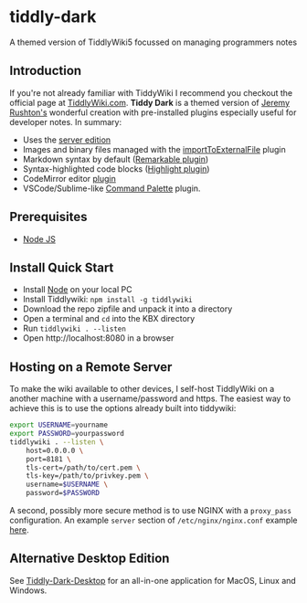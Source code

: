 # tiddly-dark
A themed version of TiddlyWiki5 focussed on managing programmers notes

## Introduction

If you're not already familiar with TiddyWiki I recommend you checkout the official page at [TiddlyWiki.com](https://tiddlywiki.com/). **Tiddy Dark** is a themed version of [Jeremy Rushton's](https://tiddlywiki.com/#JeremyRuston) wonderful creation with pre-installed plugins especially useful for developer notes. In summary:

- Uses the [server edition](https://tiddlywiki.com/#Installing%20TiddlyWiki%20on%20Node.js)
- Images and binary files managed with the [importToExternalFile](https://saqimtiaz.github.io/sq-tw/temp/import-to-external-file.html) plugin
- Markdown syntax by default ([Remarkable plugin](https://github.com/Jermolene/TiddlyWiki5/tree/master/plugins/tiddlywiki/markdown))
- Syntax-highlighted code blocks ([Highlight plugin](https://tiddlywiki.com/#Highlight%20Plugin))
- CodeMirror editor [plugin](https://tiddlywiki.com/#CodeMirror%20Plugin)
- VSCode/Sublime-like [Command Palette](https://souk21.github.io/TW-commandpalette/) plugin.

## Prerequisites

- [Node JS](https://nodejs.org/)

## Install Quick Start

- Install [Node](https://nodejs.org/) on your local PC
- Install Tiddlywiki: `npm install -g tiddlywiki`
- Download the repo zipfile and unpack it into a directory
- Open a terminal and `cd` into the KBX directory
- Run `tiddlywiki . --listen`
- Open http://localhost:8080 in a browser

## Hosting on a Remote Server

To make the wiki available to other devices, I self-host TiddlyWiki on a another machine with a username/password and https. The easiest way to achieve this is to use the options already built into tiddywiki:

```bash
export USERNAME=yourname
export PASSWORD=yourpassword
tiddlywiki . --listen \
    host=0.0.0.0 \
    port=8181 \
    tls-cert=/path/to/cert.pem \
    tls-key=/path/to/privkey.pem \
    username=$USERNAME \
    password=$PASSWORD
```

A second, possibly more secure method is to use NGINX with a `proxy_pass` configuration. An example `server` section of `/etc/nginx/nginx.conf` example [here](https://gist.github.com/ahanniga/eec61a152b7e41687452a1f5535d6636).

## Alternative Desktop Edition

See [Tiddly-Dark-Desktop](https://github.com/ahanniga/tiddly-dark-desktop) for an all-in-one application for MacOS, Linux and Windows.